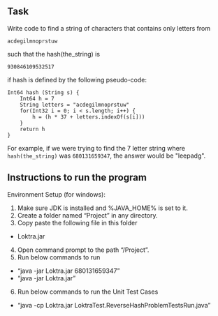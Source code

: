 ## Task

Write code to find a string of characters that contains only letters from

`acdegilmnoprstuw`

such that the hash(the_string) is

`930846109532517`

if hash is defined by the following pseudo-code:

```
Int64 hash (String s) {
    Int64 h = 7
    String letters = "acdegilmnoprstuw"
    for(Int32 i = 0; i < s.length; i++) {
        h = (h * 37 + letters.indexOf(s[i]))
    }
    return h
}
```

For example, if we were trying to find the 7 letter string where `hash(the_string)` was `680131659347`, the answer would be "leepadg".


## Instructions to run the program

Environment Setup (for windows):
1. Make sure JDK is installed and %JAVA_HOME% is set to it.
2. Create a folder named “Project” in any directory.
3. Copy paste the following file in this folder
  * Loktra.jar
4. Open command prompt to the path “/Project”.
5. Run below commands to run
  *	“java -jar Loktra.jar 680131659347”
  *	“java -jar Loktra.jar”
6. Run below commands to run the Unit Test Cases
  *	“java -cp Loktra.jar LoktraTest.ReverseHashProblemTestsRun.java”





